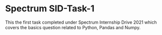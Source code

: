 # Spectrum SID-Task-1
This the first task completed under Spectrum Internship Drive 2021 which covers the basics question related to Python, Pandas and Numpy.
